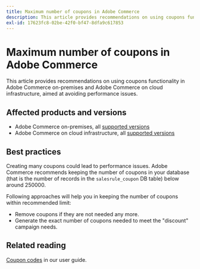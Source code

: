 ```yaml
---
title: Maximum number of coupons in Adobe Commerce
description: This article provides recommendations on using coupons functionality in Adobe Commerce on-premises and Adobe Commerce on cloud infrastructure, aimed at avoiding performance issues.
exl-id: 17623fc8-02be-42f0-bf47-8dfa9c617853
---
```

# Maximum number of coupons in Adobe Commerce

This article provides recommendations on using coupons functionality in Adobe Commerce on-premises and Adobe Commerce on cloud infrastructure, aimed at avoiding performance issues.

## Affected products and versions

* Adobe Commerce on-premises, all [supported versions](https://magento.com/sites/default/files/magento-software-lifecycle-policy.pdf)
* Adobe Commerce on cloud infrastructure, all [supported versions](https://magento.com/sites/default/files/magento-software-lifecycle-policy.pdf)

## Best practices

Creating many coupons could lead to performance issues. Adobe Commerce recommends keeping the number of coupons in your database (that is the number of records in the `salesrule_coupon` DB table) below around 250000.

Following approaches will help you in keeping the number of coupons within recommended limit:

* Remove coupons if they are not needed any more.
* Generate the exact number of coupons needed to meet the "discount" campaign needs.

## Related reading

[Coupon codes](https://docs.magento.com/user-guide/v2.3/marketing/price-rules-cart-coupon.html?itm_source=merchdocs-23&itm_medium=search_page&itm_campaign=federated_search&itm_term=coupon%20code) in our user guide.
